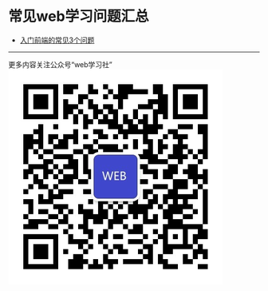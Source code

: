 # 常见web学习问题汇总

* [入门前端的常见3个问题](https://github.com/yalishizhude/knowledge-collection/blob/master/junior-frontend.md)

---
更多内容关注公众号“web学习社”
![web学习社](https://github.com/yalishizhude/knowledge-collection/blob/master/web.jpg)